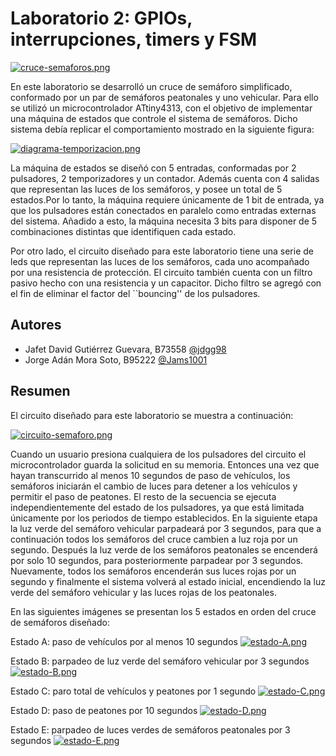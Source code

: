 

# Laboratorio 2: GPIOs, interrupciones, timers y FSM

[![cruce-semaforos.png](https://i.postimg.cc/6qZGbvDz/cruce-semaforos.png)](https://postimg.cc/0K8Qbb5J)

En este laboratorio se desarrolló un cruce de semáforo simplificado, conformado por un par de semáforos peatonales y uno vehicular. Para ello se utilizó un microcontrolador ATtiny4313, con el objetivo de implementar una máquina de estados que controle el sistema de semáforos. Dicho sistema debía replicar el comportamiento mostrado en la siguiente figura:

[![diagrama-temporizacion.png](https://i.postimg.cc/HnYfBwc1/diagrama-temporizacion.png)](https://postimg.cc/phSGdnJs)

La máquina de estados se diseñó con 5 entradas, conformadas por 2 pulsadores, 2 temporizadores y un contador. Además cuenta con 4 salidas que representan las luces de los semáforos, y posee un total de 5 estados.Por lo tanto, la máquina requiere únicamente de 1 bit de entrada, ya que los pulsadores están conectados en paralelo como entradas externas del sistema. Añadido a esto, la máquina necesita 3 bits para disponer de 5 combinaciones distintas que identifiquen cada estado. 

Por otro lado, el circuito diseñado para este laboratorio tiene una serie de leds que representan las luces de los semáforos, cada uno acompañado por una resistencia de protección. El circuito también cuenta con un filtro pasivo hecho con una resistencia y un capacitor. Dicho filtro se agregó con el fin de eliminar el factor del ``bouncing'' de los pulsadores.

## Autores

- Jafet David Gutiérrez Guevara, B73558 [@jdgg98](https://github.com/jdgg98)
- Jorge Adán Mora Soto, B95222 [@Jams1001](https://github.com/Jams1001)
## Resumen

El circuito diseñado para este laboratorio se muestra a continuación:

[![circuito-semaforo.png](https://i.postimg.cc/hjnK97KV/circuito-semaforo.png)](https://postimg.cc/f3H4sytb)

Cuando un usuario presiona cualquiera de los pulsadores del circuito el microcontrolador guarda la solicitud en su memoria. Entonces una vez que hayan transcurrido al menos 10 segundos de paso de vehículos, los semáforos iniciarán el cambio de luces para detener a los vehículos y permitir el paso de peatones. El resto de la secuencia se ejecuta independientemente del estado de los pulsadores, ya que está limitada únicamente por los periodos de tiempo establecidos. En la siguiente etapa la luz verde del semáforo vehicular parpadeará por 3 segundos, para que a continuación todos los semáforos del cruce cambien a luz roja por un segundo. Después la luz verde de los semáforos peatonales se encenderá por solo 10 segundos, para posteriormente parpadear por 3 segundos. Nuevamente, todos los semáforos encenderán sus luces rojas por un segundo y finalmente el sistema volverá al estado inicial, encendiendo la luz verde del semáforo vehicular y las luces rojas de los peatonales.

En las siguientes imágenes se presentan los 5 estados en orden del cruce de semáforos diseñado:

Estado A: paso de vehículos por al menos 10 segundos
[![estado-A.png](https://i.postimg.cc/L6MRwbw2/estado-A.png)](https://postimg.cc/mhV0F8T5)

Estado B: parpadeo de luz verde del semáforo vehicular por 3 segundos
[![estado-B.png](https://i.postimg.cc/NjznqyFm/estado-B.png)](https://postimg.cc/DS161wqw)

Estado C: paro total de vehículos y peatones por 1 segundo
[![estado-C.png](https://i.postimg.cc/XJcxJXj2/estado-C.png)](https://postimg.cc/qhq2DJCn)

Estado D: paso de peatones por 10 segundos
[![estado-D.png](https://i.postimg.cc/j5KQGKHy/estado-D.png)](https://postimg.cc/bGCtt7Fv)

Estado E: parpadeo de luces verdes de semáforos peatonales por 3 segundos
[![estado-E.png](https://i.postimg.cc/8k4tgFnc/estado-E.png)](https://postimg.cc/t71hhgbG)
